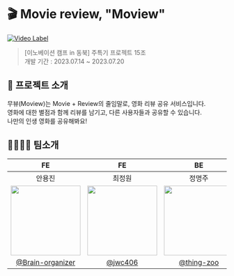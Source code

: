 # 🎬 Movie review, "Moview"
[![Video Label](http://img.youtube.com/vi/9-bcXxhLkgU/maxresdefault.jpg)](https://youtu.be/9-bcXxhLkgU)

> [이노베이션 캠프 in 동북] 주특기 프로젝트 15조 <br>
개발 기간 : 2023.07.14 ~ 2023.07.20 <br>

## 👀 프로젝트 소개
무뷰(Moview)는 Movie + Review의 줄임말로, 영화 리뷰 공유 서비스입니다. <br>
영화에 대한 별점과 함께 리뷰를 남기고, 다른 사용자들과 공유할 수 있습니다. <br>
나만의 인생 영화를 공유해봐요! <br>

## 👨‍👩‍👦‍👦 팀소개
| FE | FE | BE | BE |
| :-: | :-: | :-: | :-: |
| 안용진 | 최정원 | 정명주 | 전선웅 |
| <img width="160px" src="https://avatars.githubusercontent.com/u/98572756?v=4" /> | <img width="160px" src="https://avatars.githubusercontent.com/u/77850103?v=4" /> | <img width="160px" src="https://avatars.githubusercontent.com/u/62596783?v=4" /> | <img width="160px" src="https://avatars.githubusercontent.com/u/114351464?v=4" /> |
| [@Brain-organizer](https://github.com/Brain-organizer) | [@jwc406](https://github.com/jwc406) | [@thing-zoo](https://github.com/thing-zoo) | [@bbororo5](https://github.com/bbororo5) |
